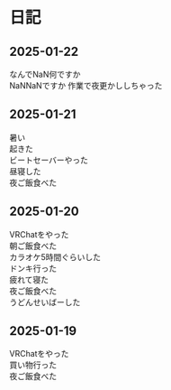 # 日記

## 2025-01-22
なんでNaN何ですか  
NaNNaNですか
作業で夜更かししちゃった

## 2025-01-21
暑い  
起きた  
ビートセーバーやった  
昼寝した  
夜ご飯食べた

## 2025-01-20
VRChatをやった  
朝ご飯食べた  
カラオケ5時間ぐらいした  
ドンキ行った  
疲れて寝た  
夜ご飯食べた  
うどんせいばーした

## 2025-01-19
VRChatをやった  
買い物行った  
夜ご飯食べた
